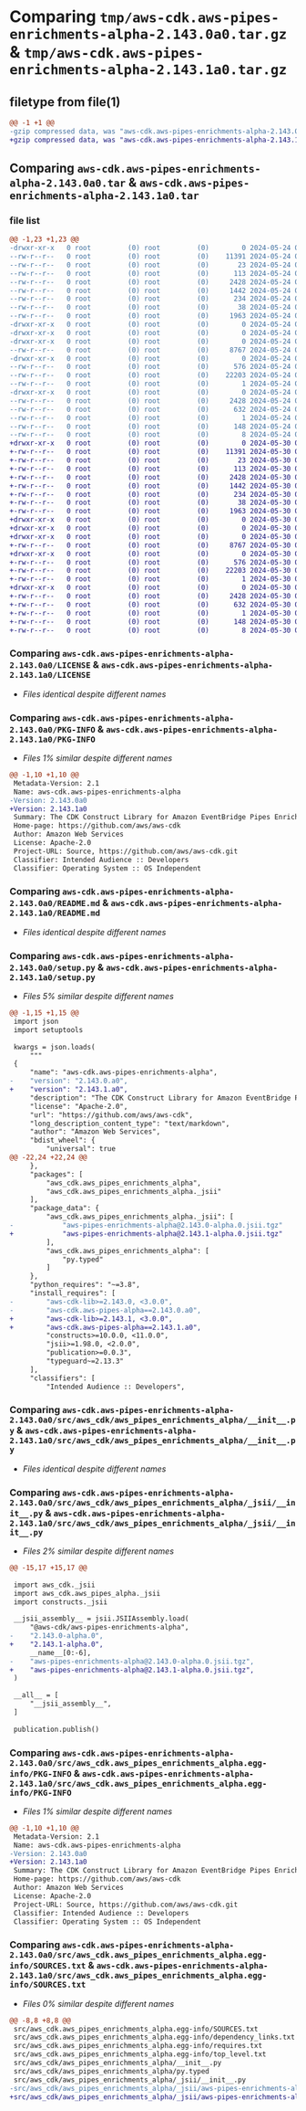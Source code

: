 # Comparing `tmp/aws-cdk.aws-pipes-enrichments-alpha-2.143.0a0.tar.gz` & `tmp/aws-cdk.aws-pipes-enrichments-alpha-2.143.1a0.tar.gz`

## filetype from file(1)

```diff
@@ -1 +1 @@
-gzip compressed data, was "aws-cdk.aws-pipes-enrichments-alpha-2.143.0a0.tar", last modified: Fri May 24 02:44:49 2024, max compression
+gzip compressed data, was "aws-cdk.aws-pipes-enrichments-alpha-2.143.1a0.tar", last modified: Thu May 30 02:13:21 2024, max compression
```

## Comparing `aws-cdk.aws-pipes-enrichments-alpha-2.143.0a0.tar` & `aws-cdk.aws-pipes-enrichments-alpha-2.143.1a0.tar`

### file list

```diff
@@ -1,23 +1,23 @@
-drwxr-xr-x   0 root         (0) root         (0)        0 2024-05-24 02:44:49.204138 aws-cdk.aws-pipes-enrichments-alpha-2.143.0a0/
--rw-r--r--   0 root         (0) root         (0)    11391 2024-05-24 02:44:37.000000 aws-cdk.aws-pipes-enrichments-alpha-2.143.0a0/LICENSE
--rw-r--r--   0 root         (0) root         (0)       23 2024-05-24 02:44:37.000000 aws-cdk.aws-pipes-enrichments-alpha-2.143.0a0/MANIFEST.in
--rw-r--r--   0 root         (0) root         (0)      113 2024-05-24 02:44:37.000000 aws-cdk.aws-pipes-enrichments-alpha-2.143.0a0/NOTICE
--rw-r--r--   0 root         (0) root         (0)     2428 2024-05-24 02:44:49.204138 aws-cdk.aws-pipes-enrichments-alpha-2.143.0a0/PKG-INFO
--rw-r--r--   0 root         (0) root         (0)     1442 2024-05-24 02:44:37.000000 aws-cdk.aws-pipes-enrichments-alpha-2.143.0a0/README.md
--rw-r--r--   0 root         (0) root         (0)      234 2024-05-24 02:44:37.000000 aws-cdk.aws-pipes-enrichments-alpha-2.143.0a0/pyproject.toml
--rw-r--r--   0 root         (0) root         (0)       38 2024-05-24 02:44:49.204138 aws-cdk.aws-pipes-enrichments-alpha-2.143.0a0/setup.cfg
--rw-r--r--   0 root         (0) root         (0)     1963 2024-05-24 02:44:37.000000 aws-cdk.aws-pipes-enrichments-alpha-2.143.0a0/setup.py
-drwxr-xr-x   0 root         (0) root         (0)        0 2024-05-24 02:44:49.204138 aws-cdk.aws-pipes-enrichments-alpha-2.143.0a0/src/
-drwxr-xr-x   0 root         (0) root         (0)        0 2024-05-24 02:44:49.204138 aws-cdk.aws-pipes-enrichments-alpha-2.143.0a0/src/aws_cdk/
-drwxr-xr-x   0 root         (0) root         (0)        0 2024-05-24 02:44:49.204138 aws-cdk.aws-pipes-enrichments-alpha-2.143.0a0/src/aws_cdk/aws_pipes_enrichments_alpha/
--rw-r--r--   0 root         (0) root         (0)     8767 2024-05-24 02:44:37.000000 aws-cdk.aws-pipes-enrichments-alpha-2.143.0a0/src/aws_cdk/aws_pipes_enrichments_alpha/__init__.py
-drwxr-xr-x   0 root         (0) root         (0)        0 2024-05-24 02:44:49.204138 aws-cdk.aws-pipes-enrichments-alpha-2.143.0a0/src/aws_cdk/aws_pipes_enrichments_alpha/_jsii/
--rw-r--r--   0 root         (0) root         (0)      576 2024-05-24 02:44:37.000000 aws-cdk.aws-pipes-enrichments-alpha-2.143.0a0/src/aws_cdk/aws_pipes_enrichments_alpha/_jsii/__init__.py
--rw-r--r--   0 root         (0) root         (0)    22203 2024-05-24 02:44:37.000000 aws-cdk.aws-pipes-enrichments-alpha-2.143.0a0/src/aws_cdk/aws_pipes_enrichments_alpha/_jsii/aws-pipes-enrichments-alpha@2.143.0-alpha.0.jsii.tgz
--rw-r--r--   0 root         (0) root         (0)        1 2024-05-24 02:44:37.000000 aws-cdk.aws-pipes-enrichments-alpha-2.143.0a0/src/aws_cdk/aws_pipes_enrichments_alpha/py.typed
-drwxr-xr-x   0 root         (0) root         (0)        0 2024-05-24 02:44:49.204138 aws-cdk.aws-pipes-enrichments-alpha-2.143.0a0/src/aws_cdk.aws_pipes_enrichments_alpha.egg-info/
--rw-r--r--   0 root         (0) root         (0)     2428 2024-05-24 02:44:49.000000 aws-cdk.aws-pipes-enrichments-alpha-2.143.0a0/src/aws_cdk.aws_pipes_enrichments_alpha.egg-info/PKG-INFO
--rw-r--r--   0 root         (0) root         (0)      632 2024-05-24 02:44:49.000000 aws-cdk.aws-pipes-enrichments-alpha-2.143.0a0/src/aws_cdk.aws_pipes_enrichments_alpha.egg-info/SOURCES.txt
--rw-r--r--   0 root         (0) root         (0)        1 2024-05-24 02:44:49.000000 aws-cdk.aws-pipes-enrichments-alpha-2.143.0a0/src/aws_cdk.aws_pipes_enrichments_alpha.egg-info/dependency_links.txt
--rw-r--r--   0 root         (0) root         (0)      148 2024-05-24 02:44:49.000000 aws-cdk.aws-pipes-enrichments-alpha-2.143.0a0/src/aws_cdk.aws_pipes_enrichments_alpha.egg-info/requires.txt
--rw-r--r--   0 root         (0) root         (0)        8 2024-05-24 02:44:49.000000 aws-cdk.aws-pipes-enrichments-alpha-2.143.0a0/src/aws_cdk.aws_pipes_enrichments_alpha.egg-info/top_level.txt
+drwxr-xr-x   0 root         (0) root         (0)        0 2024-05-30 02:13:21.742751 aws-cdk.aws-pipes-enrichments-alpha-2.143.1a0/
+-rw-r--r--   0 root         (0) root         (0)    11391 2024-05-30 02:13:11.000000 aws-cdk.aws-pipes-enrichments-alpha-2.143.1a0/LICENSE
+-rw-r--r--   0 root         (0) root         (0)       23 2024-05-30 02:13:11.000000 aws-cdk.aws-pipes-enrichments-alpha-2.143.1a0/MANIFEST.in
+-rw-r--r--   0 root         (0) root         (0)      113 2024-05-30 02:13:11.000000 aws-cdk.aws-pipes-enrichments-alpha-2.143.1a0/NOTICE
+-rw-r--r--   0 root         (0) root         (0)     2428 2024-05-30 02:13:21.742751 aws-cdk.aws-pipes-enrichments-alpha-2.143.1a0/PKG-INFO
+-rw-r--r--   0 root         (0) root         (0)     1442 2024-05-30 02:13:11.000000 aws-cdk.aws-pipes-enrichments-alpha-2.143.1a0/README.md
+-rw-r--r--   0 root         (0) root         (0)      234 2024-05-30 02:13:11.000000 aws-cdk.aws-pipes-enrichments-alpha-2.143.1a0/pyproject.toml
+-rw-r--r--   0 root         (0) root         (0)       38 2024-05-30 02:13:21.742751 aws-cdk.aws-pipes-enrichments-alpha-2.143.1a0/setup.cfg
+-rw-r--r--   0 root         (0) root         (0)     1963 2024-05-30 02:13:11.000000 aws-cdk.aws-pipes-enrichments-alpha-2.143.1a0/setup.py
+drwxr-xr-x   0 root         (0) root         (0)        0 2024-05-30 02:13:21.742751 aws-cdk.aws-pipes-enrichments-alpha-2.143.1a0/src/
+drwxr-xr-x   0 root         (0) root         (0)        0 2024-05-30 02:13:21.742751 aws-cdk.aws-pipes-enrichments-alpha-2.143.1a0/src/aws_cdk/
+drwxr-xr-x   0 root         (0) root         (0)        0 2024-05-30 02:13:21.742751 aws-cdk.aws-pipes-enrichments-alpha-2.143.1a0/src/aws_cdk/aws_pipes_enrichments_alpha/
+-rw-r--r--   0 root         (0) root         (0)     8767 2024-05-30 02:13:11.000000 aws-cdk.aws-pipes-enrichments-alpha-2.143.1a0/src/aws_cdk/aws_pipes_enrichments_alpha/__init__.py
+drwxr-xr-x   0 root         (0) root         (0)        0 2024-05-30 02:13:21.742751 aws-cdk.aws-pipes-enrichments-alpha-2.143.1a0/src/aws_cdk/aws_pipes_enrichments_alpha/_jsii/
+-rw-r--r--   0 root         (0) root         (0)      576 2024-05-30 02:13:11.000000 aws-cdk.aws-pipes-enrichments-alpha-2.143.1a0/src/aws_cdk/aws_pipes_enrichments_alpha/_jsii/__init__.py
+-rw-r--r--   0 root         (0) root         (0)    22203 2024-05-30 02:13:11.000000 aws-cdk.aws-pipes-enrichments-alpha-2.143.1a0/src/aws_cdk/aws_pipes_enrichments_alpha/_jsii/aws-pipes-enrichments-alpha@2.143.1-alpha.0.jsii.tgz
+-rw-r--r--   0 root         (0) root         (0)        1 2024-05-30 02:13:11.000000 aws-cdk.aws-pipes-enrichments-alpha-2.143.1a0/src/aws_cdk/aws_pipes_enrichments_alpha/py.typed
+drwxr-xr-x   0 root         (0) root         (0)        0 2024-05-30 02:13:21.742751 aws-cdk.aws-pipes-enrichments-alpha-2.143.1a0/src/aws_cdk.aws_pipes_enrichments_alpha.egg-info/
+-rw-r--r--   0 root         (0) root         (0)     2428 2024-05-30 02:13:21.000000 aws-cdk.aws-pipes-enrichments-alpha-2.143.1a0/src/aws_cdk.aws_pipes_enrichments_alpha.egg-info/PKG-INFO
+-rw-r--r--   0 root         (0) root         (0)      632 2024-05-30 02:13:21.000000 aws-cdk.aws-pipes-enrichments-alpha-2.143.1a0/src/aws_cdk.aws_pipes_enrichments_alpha.egg-info/SOURCES.txt
+-rw-r--r--   0 root         (0) root         (0)        1 2024-05-30 02:13:21.000000 aws-cdk.aws-pipes-enrichments-alpha-2.143.1a0/src/aws_cdk.aws_pipes_enrichments_alpha.egg-info/dependency_links.txt
+-rw-r--r--   0 root         (0) root         (0)      148 2024-05-30 02:13:21.000000 aws-cdk.aws-pipes-enrichments-alpha-2.143.1a0/src/aws_cdk.aws_pipes_enrichments_alpha.egg-info/requires.txt
+-rw-r--r--   0 root         (0) root         (0)        8 2024-05-30 02:13:21.000000 aws-cdk.aws-pipes-enrichments-alpha-2.143.1a0/src/aws_cdk.aws_pipes_enrichments_alpha.egg-info/top_level.txt
```

### Comparing `aws-cdk.aws-pipes-enrichments-alpha-2.143.0a0/LICENSE` & `aws-cdk.aws-pipes-enrichments-alpha-2.143.1a0/LICENSE`

 * *Files identical despite different names*

### Comparing `aws-cdk.aws-pipes-enrichments-alpha-2.143.0a0/PKG-INFO` & `aws-cdk.aws-pipes-enrichments-alpha-2.143.1a0/PKG-INFO`

 * *Files 1% similar despite different names*

```diff
@@ -1,10 +1,10 @@
 Metadata-Version: 2.1
 Name: aws-cdk.aws-pipes-enrichments-alpha
-Version: 2.143.0a0
+Version: 2.143.1a0
 Summary: The CDK Construct Library for Amazon EventBridge Pipes Enrichments
 Home-page: https://github.com/aws/aws-cdk
 Author: Amazon Web Services
 License: Apache-2.0
 Project-URL: Source, https://github.com/aws/aws-cdk.git
 Classifier: Intended Audience :: Developers
 Classifier: Operating System :: OS Independent
```

### Comparing `aws-cdk.aws-pipes-enrichments-alpha-2.143.0a0/README.md` & `aws-cdk.aws-pipes-enrichments-alpha-2.143.1a0/README.md`

 * *Files identical despite different names*

### Comparing `aws-cdk.aws-pipes-enrichments-alpha-2.143.0a0/setup.py` & `aws-cdk.aws-pipes-enrichments-alpha-2.143.1a0/setup.py`

 * *Files 5% similar despite different names*

```diff
@@ -1,15 +1,15 @@
 import json
 import setuptools
 
 kwargs = json.loads(
     """
 {
     "name": "aws-cdk.aws-pipes-enrichments-alpha",
-    "version": "2.143.0.a0",
+    "version": "2.143.1.a0",
     "description": "The CDK Construct Library for Amazon EventBridge Pipes Enrichments",
     "license": "Apache-2.0",
     "url": "https://github.com/aws/aws-cdk",
     "long_description_content_type": "text/markdown",
     "author": "Amazon Web Services",
     "bdist_wheel": {
         "universal": true
@@ -22,24 +22,24 @@
     },
     "packages": [
         "aws_cdk.aws_pipes_enrichments_alpha",
         "aws_cdk.aws_pipes_enrichments_alpha._jsii"
     ],
     "package_data": {
         "aws_cdk.aws_pipes_enrichments_alpha._jsii": [
-            "aws-pipes-enrichments-alpha@2.143.0-alpha.0.jsii.tgz"
+            "aws-pipes-enrichments-alpha@2.143.1-alpha.0.jsii.tgz"
         ],
         "aws_cdk.aws_pipes_enrichments_alpha": [
             "py.typed"
         ]
     },
     "python_requires": "~=3.8",
     "install_requires": [
-        "aws-cdk-lib>=2.143.0, <3.0.0",
-        "aws-cdk.aws-pipes-alpha==2.143.0.a0",
+        "aws-cdk-lib>=2.143.1, <3.0.0",
+        "aws-cdk.aws-pipes-alpha==2.143.1.a0",
         "constructs>=10.0.0, <11.0.0",
         "jsii>=1.98.0, <2.0.0",
         "publication>=0.0.3",
         "typeguard~=2.13.3"
     ],
     "classifiers": [
         "Intended Audience :: Developers",
```

### Comparing `aws-cdk.aws-pipes-enrichments-alpha-2.143.0a0/src/aws_cdk/aws_pipes_enrichments_alpha/__init__.py` & `aws-cdk.aws-pipes-enrichments-alpha-2.143.1a0/src/aws_cdk/aws_pipes_enrichments_alpha/__init__.py`

 * *Files identical despite different names*

### Comparing `aws-cdk.aws-pipes-enrichments-alpha-2.143.0a0/src/aws_cdk/aws_pipes_enrichments_alpha/_jsii/__init__.py` & `aws-cdk.aws-pipes-enrichments-alpha-2.143.1a0/src/aws_cdk/aws_pipes_enrichments_alpha/_jsii/__init__.py`

 * *Files 2% similar despite different names*

```diff
@@ -15,17 +15,17 @@
 
 import aws_cdk._jsii
 import aws_cdk.aws_pipes_alpha._jsii
 import constructs._jsii
 
 __jsii_assembly__ = jsii.JSIIAssembly.load(
     "@aws-cdk/aws-pipes-enrichments-alpha",
-    "2.143.0-alpha.0",
+    "2.143.1-alpha.0",
     __name__[0:-6],
-    "aws-pipes-enrichments-alpha@2.143.0-alpha.0.jsii.tgz",
+    "aws-pipes-enrichments-alpha@2.143.1-alpha.0.jsii.tgz",
 )
 
 __all__ = [
     "__jsii_assembly__",
 ]
 
 publication.publish()
```

### Comparing `aws-cdk.aws-pipes-enrichments-alpha-2.143.0a0/src/aws_cdk.aws_pipes_enrichments_alpha.egg-info/PKG-INFO` & `aws-cdk.aws-pipes-enrichments-alpha-2.143.1a0/src/aws_cdk.aws_pipes_enrichments_alpha.egg-info/PKG-INFO`

 * *Files 1% similar despite different names*

```diff
@@ -1,10 +1,10 @@
 Metadata-Version: 2.1
 Name: aws-cdk.aws-pipes-enrichments-alpha
-Version: 2.143.0a0
+Version: 2.143.1a0
 Summary: The CDK Construct Library for Amazon EventBridge Pipes Enrichments
 Home-page: https://github.com/aws/aws-cdk
 Author: Amazon Web Services
 License: Apache-2.0
 Project-URL: Source, https://github.com/aws/aws-cdk.git
 Classifier: Intended Audience :: Developers
 Classifier: Operating System :: OS Independent
```

### Comparing `aws-cdk.aws-pipes-enrichments-alpha-2.143.0a0/src/aws_cdk.aws_pipes_enrichments_alpha.egg-info/SOURCES.txt` & `aws-cdk.aws-pipes-enrichments-alpha-2.143.1a0/src/aws_cdk.aws_pipes_enrichments_alpha.egg-info/SOURCES.txt`

 * *Files 0% similar despite different names*

```diff
@@ -8,8 +8,8 @@
 src/aws_cdk.aws_pipes_enrichments_alpha.egg-info/SOURCES.txt
 src/aws_cdk.aws_pipes_enrichments_alpha.egg-info/dependency_links.txt
 src/aws_cdk.aws_pipes_enrichments_alpha.egg-info/requires.txt
 src/aws_cdk.aws_pipes_enrichments_alpha.egg-info/top_level.txt
 src/aws_cdk/aws_pipes_enrichments_alpha/__init__.py
 src/aws_cdk/aws_pipes_enrichments_alpha/py.typed
 src/aws_cdk/aws_pipes_enrichments_alpha/_jsii/__init__.py
-src/aws_cdk/aws_pipes_enrichments_alpha/_jsii/aws-pipes-enrichments-alpha@2.143.0-alpha.0.jsii.tgz
+src/aws_cdk/aws_pipes_enrichments_alpha/_jsii/aws-pipes-enrichments-alpha@2.143.1-alpha.0.jsii.tgz
```

